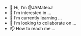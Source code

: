 - 👋 Hi, I’m @JAMateoJ
- 👀 I’m interested in ...
- 🌱 I’m currently learning ...
- 💞️ I’m looking to collaborate on ...
- 📫 How to reach me ...

<!---
JAMateoJ/JAMateoJ is a ✨ special ✨ repository because its `README.md` (this file) appears on your GitHub profile.
You can click the Preview link to take a look at your changes.
--->
